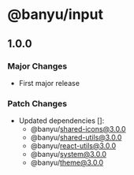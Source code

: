 # @banyu/input

## 1.0.0

### Major Changes

- First major release

### Patch Changes

- Updated dependencies []:
  - @banyu/shared-icons@3.0.0
  - @banyu/shared-utils@3.0.0
  - @banyu/react-utils@3.0.0
  - @banyu/system@3.0.0
  - @banyu/theme@3.0.0
